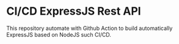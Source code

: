 # CI/CD ExpressJS Rest API
This repository automate with Github Action to build automatically ExpressJS based on NodeJS such CI/CD.

